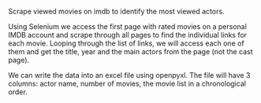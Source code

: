 Scrape viewed movies on imdb to identify the most viewed actors.

Using Selenium we access the first page with rated movies on a personal IMDB account and scrape through all pages to find the individual links for each movie.
Looping through the list of links, we will access each one of them and get the title, year and the main actors from the page (not the cast page). 

We can write the data into an excel file using openpyxl. The file will have 3 columns: actor name, number of movies, the movie list in a chronological order.
